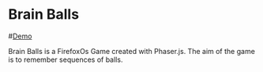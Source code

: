 Brain Balls
==========

#[Demo][1]

Brain Balls is a FirefoxOs Game created with Phaser.js. The aim of the game is to remember sequences of balls.

[1]: http://mertkahyaoglu.github.io/brainballs/
